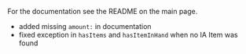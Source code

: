 For the documentation see the README on the main page.

- added missing `amount:` in documentation
- fixed exception in `hasItems` and `hasItemInHand` when no IA Item was found
